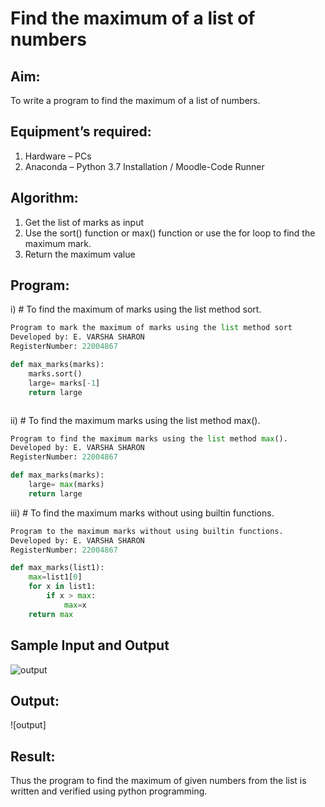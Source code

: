 # Find the maximum of a list of numbers
## Aim:
To write a program to find the maximum of a list of numbers.
## Equipment’s required:
1.	Hardware – PCs
2.	Anaconda – Python 3.7 Installation / Moodle-Code Runner
## Algorithm:
1.	Get the list of marks as input
2.	Use the sort() function or max() function or use the for loop to find the maximum mark.
3.	Return the maximum value
## Program:

i)	# To find the maximum of marks using the list method sort.
```Python
Program to mark the maximum of marks using the list method sort
Developed by: E. VARSHA SHARON
RegisterNumber: 22004867

def max_marks(marks):
    marks.sort()
    large= marks[-1]
    return large



```

ii)	# To find the maximum marks using the list method max().
```Python
Program to find the maximum marks using the list method max().
Developed by: E. VARSHA SHARON
RegisterNumber: 22004867

def max_marks(marks):
    large= max(marks)
    return large


```

iii) # To find the maximum marks without using builtin functions.
```Python
Program to the maximum marks without using builtin functions.
Developed by: E. VARSHA SHARON
RegisterNumber: 22004867

def max_marks(list1):
    max=list1[0]
    for x in list1:
        if x > max:
            max=x
    return max


```
## Sample Input and Output
![output](./img/max_marks1.jpg) 

## Output:
![output]

## Result:
Thus the program to find the maximum of given numbers from the list is written and verified using python programming.